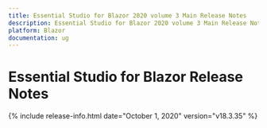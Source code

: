 ```yaml
---
title: Essential Studio for Blazor 2020 volume 3 Main Release Notes  
description: Essential Studio for Blazor 2020 volume 3 Main Release Notes  
platform: Blazor
documentation: ug
---
```


# Essential Studio for Blazor  Release Notes  

{% include release-info.html date="October 1, 2020"  version="v18.3.35" %} 

